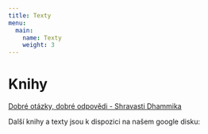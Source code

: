 ```yaml
---
title: Texty
menu:
  main:
    name: Texty
    weight: 3
---
```


# Knihy

[Dobré otázky, dobré odpovědi - Shravasti
Dhammika](/texty/dobre-otazky-dobre-odpovedi.html)

Další knihy a texty jsou k dispozici na našem google disku:

<script src="/js/arrow-script.js"></script>
